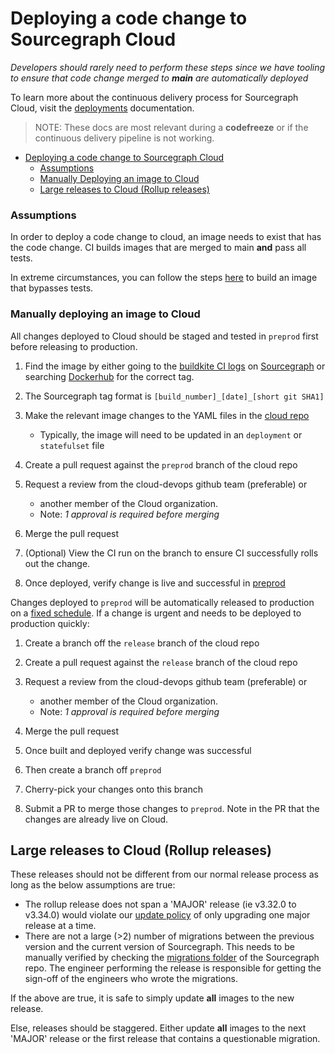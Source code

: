 # Deploying a code change to Sourcegraph Cloud

_Developers should rarely need to perform these steps since
we have tooling to ensure that code change merged to **main**
are automatically deployed_

To learn more about the continuous delivery process for Sourcegraph
Cloud, visit the [deployments](../../process/deployments/index.md) documentation.

> NOTE: These docs are most relevant during a **codefreeze** or if the continuous delivery
> pipeline is not working.

- [Deploying a code change to Sourcegraph Cloud](#deploying-a-code-change-to-sourcegraph-cloud)
  - [Assumptions](#assumptions)
  - [Manually Deploying an image to Cloud](#manually-deploying-an-image-to-cloud)
  - [Large releases to Cloud (Rollup releases)](#large-releases-to-cloud-rollup-releases)

### Assumptions

In order to deploy a code change to cloud, an image needs to exist
that has the code change. CI builds images that are merged to main
**and** pass all tests.

In extreme circumstances, you can follow the steps [here](../../process/deployments/testing.md#building-docker-images-for-a-specific-branch)
to build an image that bypasses tests.

### Manually deploying an image to Cloud

All changes deployed to Cloud should be staged and tested in `preprod` first before releasing to production.

1. Find the image by either going to the [buildkite CI logs](https://buildkite.com/sourcegraph/sourcegraph) on [Sourcegraph](https://github.com/sourcegraph/sourcegraph) or searching [Dockerhub](https://hub.docker.com/u/sourcegraph) for the correct tag.
1. The Sourcegraph tag format is `[build_number]_[date]_[short git SHA1]`

1. Make the relevant image changes to the YAML files in the [cloud repo](https://github.com/sourcegraph/deploy-sourcegraph-cloud)

   - Typically, the image will need to be updated in an `deployment` or `statefulset` file

1. Create a pull request against the `preprod` branch of the cloud repo
1. Request a review from the cloud-devops github team (preferable) or

   - another member of the Cloud organization.
   - Note: _1 approval is required before merging_

1. Merge the pull request
1. (Optional) View the CI run on the branch to ensure CI successfully rolls out the change.
1. Once deployed, verify change is live and successful in [preprod](https://preview.sgdev.dev)

Changes deployed to `preprod` will be automatically released to production on a [fixed schedule](https://github.com/sourcegraph/deploy-sourcegraph-cloud/blob/release/.github/workflows/release-preprod.yaml#L4). If a change is urgent and needs to be deployed to production quickly:

1. Create a branch off the `release` branch of the cloud repo
1. Create a pull request against the `release` branch of the cloud repo
1. Request a review from the cloud-devops github team (preferable) or

   - another member of the Cloud organization.
   - Note: _1 approval is required before merging_

1. Merge the pull request
1. Once built and deployed verify change was successful
1. Then create a branch off `preprod`
1. Cherry-pick your changes onto this branch
1. Submit a PR to merge those changes to `preprod`. Note in the PR that the changes are already live on Cloud.

## Large releases to Cloud (Rollup releases)

These releases should not be different from our normal release process as long as
the below assumptions are true:

- The rollup release does not span a 'MAJOR' release (ie v3.32.0 to v3.34.0) would violate
  our [update policy](https://docs.sourcegraph.com/admin/updates#update-policy) of only
  upgrading one major release at a time.
- There are not a large (>2) number of migrations between the previous version and the
  current version of Sourcegraph. This needs to be manually verified by checking the
  [migrations folder](https://github.com/sourcegraph/sourcegraph/tree/main/migrations) of the Sourcegraph repo. The engineer
  performing the release is responsible for getting the sign-off of the engineers who wrote the migrations.

If the above are true, it is safe to simply update **all** images to the new
release.

Else, releases should be staggered. Either update **all** images to the next 'MAJOR'
release or the first release that contains a questionable migration.
